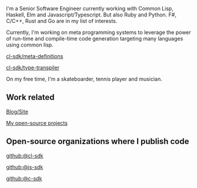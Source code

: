 I'm a Senior Software Engineer currently working with Common Lisp, Haskell, 
Elm and Javascript/Typescript. But also Ruby and Python. 
F#, C/C++, Rust and Go are in my list of interests.

Currently, I'm working on meta programming systems to leverage the power 
of run-time and compile-time code generation targeting many languages 
using common lisp. 

[cl-sdk/meta-definitions](https://github.com/cl-sdk/meta-definitions)

[cl-sdk/type-transpiler](https://github.com/cl-sdk/type-transpiler)

On my free time, I'm a skateboarder, tennis player and musician.

## Work related

[Blog/Site](https://diasbruno.github.io)

[My open-source projects](https://diasbruno.github.io/opensource)

## Open-source organizations where I publish code

[github:@cl-sdk](https://github.com/cl-sdk)

[github:@js-sdk](https://github.com/js-sdk)

[github:@c-sdk](https://github.com/c-sdk)
